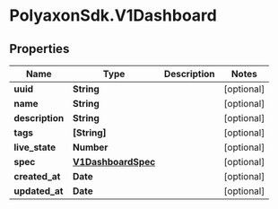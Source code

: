 # PolyaxonSdk.V1Dashboard

## Properties

Name | Type | Description | Notes
------------ | ------------- | ------------- | -------------
**uuid** | **String** |  | [optional] 
**name** | **String** |  | [optional] 
**description** | **String** |  | [optional] 
**tags** | **[String]** |  | [optional] 
**live_state** | **Number** |  | [optional] 
**spec** | [**V1DashboardSpec**](V1DashboardSpec.md) |  | [optional] 
**created_at** | **Date** |  | [optional] 
**updated_at** | **Date** |  | [optional] 


